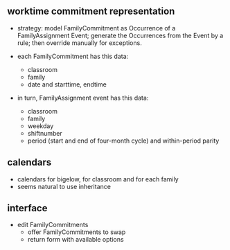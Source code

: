 worktime commitment representation
----------------------------------

- strategy: model FamilyCommitment as Occurrence of a FamilyAssignment Event; generate the Occurrences from the Event by a rule; then override manually for exceptions.

- each FamilyCommitment has this data:
    - classroom
    - family
    - date and starttime, endtime

- in turn, FamilyAssignment event has this data:
    - classroom
    - family
    - weekday
    - shiftnumber
    - period (start and end of four-month cycle) and within-period parity

calendars
---------

- calendars for bigelow, for classroom and for each family
- seems natural to use inheritance

interface
---------

- edit FamilyCommitments
    - offer FamilyCommitments to swap
    - return form with available options


